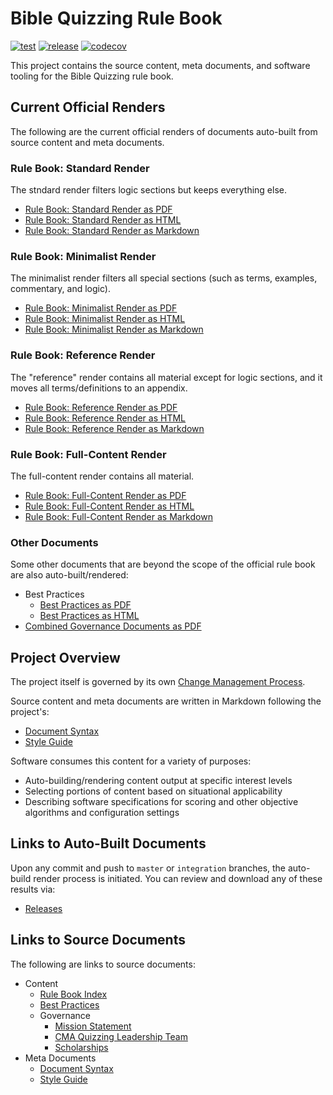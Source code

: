 # Bible Quizzing Rule Book

[![test](https://github.com/gryphonshafer/Quizzing-Rule-Book/workflows/test/badge.svg)](https://github.com/gryphonshafer/Quizzing-Rule-Book/actions?query=workflow%3Atest)
[![release](https://github.com/gryphonshafer/Quizzing-Rule-Book/workflows/release/badge.svg)](https://github.com/gryphonshafer/Quizzing-Rule-Book/actions?query=workflow%3Arelease)
[![codecov](https://codecov.io/gh/gryphonshafer/Quizzing-Rule-Book/graph/badge.svg)](https://codecov.io/gh/gryphonshafer/Quizzing-Rule-Book)

This project contains the source content, meta documents, and software tooling for the Bible Quizzing rule book.

## Current Official Renders

The following are the current official renders of documents auto-built from source content and meta documents.

### Rule Book: Standard Render

The stndard render filters logic sections but keeps everything else.

- [Rule Book: Standard Render as PDF](../../releases/latest/download/rule_book_std.pdf)
- [Rule Book: Standard Render as HTML](../../releases/latest/download/rule_book_std.html)
- [Rule Book: Standard Render as Markdown](../../releases/latest/download/rule_book_std.md)

### Rule Book: Minimalist Render

The minimalist render filters all special sections (such as terms, examples, commentary, and logic).

- [Rule Book: Minimalist Render as PDF](../../releases/latest/download/rule_book_min.pdf)
- [Rule Book: Minimalist Render as HTML](../../releases/latest/download/rule_book_min.html)
- [Rule Book: Minimalist Render as Markdown](../../releases/latest/download/rule_book_min.md)

### Rule Book: Reference Render

The "reference" render contains all material except for logic sections, and it moves all terms/definitions to an appendix.

- [Rule Book: Reference Render as PDF](../../releases/latest/download/rule_book_ref.pdf)
- [Rule Book: Reference Render as HTML](../../releases/latest/download/rule_book_ref.html)
- [Rule Book: Reference Render as Markdown](../../releases/latest/download/rule_book_ref.md)

### Rule Book: Full-Content Render

The full-content render contains all material.

- [Rule Book: Full-Content Render as PDF](../../releases/latest/download/rule_book_full.pdf)
- [Rule Book: Full-Content Render as HTML](../../releases/latest/download/rule_book_full.html)
- [Rule Book: Full-Content Render as Markdown](../../releases/latest/download/rule_book_full.md)

### Other Documents

Some other documents that are beyond the scope of the official rule book are also auto-built/rendered:

- Best Practices
    - [Best Practices as PDF](../../releases/latest/download/best_practices.pdf)
    - [Best Practices as HTML](../../releases/latest/download/best_practices.html)
- [Combined Governance Documents as PDF](../../releases/latest/download/governance.pdf)

## Project Overview

The project itself is governed by its own [Change Management Process](content/rule_book/change_management.md).

Source content and meta documents are written in Markdown following the project's:

- [Document Syntax](meta/syntax.md)
- [Style Guide](meta/style_guide.md)

Software consumes this content for a variety of purposes:

- Auto-building/rendering content output at specific interest levels
- Selecting portions of content based on situational applicability
- Describing software specifications for scoring and other objective algorithms and configuration settings

## Links to Auto-Built Documents

Upon any commit and push to `master` or `integration` branches, the auto-build render process is initiated. You can review and download any of these results via:

- [Releases](../../releases)

## Links to Source Documents

The following are links to source documents:

- Content
    - [Rule Book Index](content/rule_book/index.md)
    - [Best Practices](content/best_practices.md)
    - Governance
        - [Mission Statement](content/governance/mission.md)
        - [CMA Quizzing Leadership Team](content/governance/not_bylaws.md)
        - [Scholarships](content/governance/scholarships.md)
- Meta Documents
    - [Document Syntax](meta/syntax.md)
    - [Style Guide](meta/style_guide.md)

